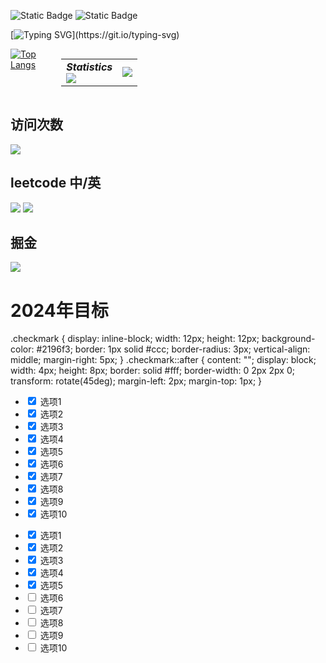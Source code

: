 
![Static Badge](https://img.shields.io/badge/xsh_never_forget_to_be_a_superman-blue)
![Static Badge](https://img.shields.io/badge/Flutter-iOS-blue)

[![Typing SVG](https://readme-typing-svg.herokuapp.com?font=Fira+Code&pause=1000&color=21F74D&random=false&width=435&lines=我的世界很大，有无限的可能性。;所有的一切，从这张桌子开始。;它是我的现在，也是我的未来......)](https://git.io/typing-svg)

<div style="display: flex;flex-wrap: nowrap;">
  <!-- 第一个元素 -->
  <div style="margin-right: 10px;display: inline-block;">
    <a href="https://github.com/anuraghazra/github-readme-stats">
      <img src="https://github-readme-stats.vercel.app/api/top-langs/?username=mrginpadd&layout=compact&theme=dark&bg_color=00000000" alt="Top Langs">
    </a>
  </div>

  <!-- 第二个元素 -->
  <table style="display: inline-block;">
    <tr>
      <td align="center">
        <div><b><em><span>Statistics</span></em></b></div>
        <img align="left" src="./assets/metrics.plugin.isocalendar.svg" />
      </td>
      <td align="left">
        <img src="https://github-readme-stats.vercel.app/api?username=mrginpadd&hide_border=true&show_icons=true&theme=dark&bg_color=00000000"/>
      </td>
    </tr>
  </table>
</div>




## 访问次数
<div align="left">
<img src="https://profile-counter.glitch.me/mrginpadd/count.svg">
</div>



## leetcode 中/英

<img src="https://stats.justsong.cn/api/leetcode/?username=xushihao&theme=dark"></img>
<img src="https://stats.justsong.cn/api/leetcode/?username=xushihao&theme=light&cn=true"></img>

## 掘金
<img src="https://stats.justsong.cn/api/juejin?id=4877442362455"></img>


<h1>2024年目标</h1>
.checkmark {
  display: inline-block;
  width: 12px;
  height: 12px;
  background-color: #2196f3;
  border: 1px solid #ccc;
  border-radius: 3px;
  vertical-align: middle;
  margin-right: 5px;
}
.checkmark::after {
  content: "";
  display: block;
  width: 4px;
  height: 8px;
  border: solid #fff;
  border-width: 0 2px 2px 0;
  transform: rotate(45deg);
  margin-left: 2px;
  margin-top: 1px;
}

<ul>
  <li><label><input type="checkbox" checked><span class="checkmark"></span> 选项1</label></li>
  <li><label><input type="checkbox" checked><span class="checkmark"></span> 选项2</label></li>
  <li><label><input type="checkbox" checked><span class="checkmark"></span> 选项3</label></li>
  <li><label><input type="checkbox" checked><span class="checkmark"></span> 选项4</label></li>
  <li><label><input type="checkbox" checked><span class="checkmark"></span> 选项5</label></li>
  <li><label><input type="checkbox" checked><span class="checkmark"></span> 选项6</label></li>
  <li><label><input type="checkbox" checked><span class="checkmark"></span> 选项7</label></li>
  <li><label><input type="checkbox" checked><span class="checkmark"></span> 选项8</label></li>
  <li><label><input type="checkbox" checked><span class="checkmark"></span> 选项9</label></li>
  <li><label><input type="checkbox" checked><span class="checkmark"></span> 选项10</label></li>
</ul>
<ul>
  <li><label><input type="checkbox" checked> 选项1</label></li>
  <li><label><input type="checkbox" checked> 选项2</label></li>
  <li><label><input type="checkbox" checked> 选项3</label></li>
  <li><label><input type="checkbox" checked> 选项4</label></li>
  <li><label><input type="checkbox" checked> 选项5</label></li>
  <li><label><input type="checkbox"> 选项6</label></li>
  <li><label><input type="checkbox"> 选项7</label></li>
  <li><label><input type="checkbox"> 选项8</label></li>
  <li><label><input type="checkbox"> 选项9</label></li>
  <li><label><input type="checkbox"> 选项10</label></li>
</ul>
